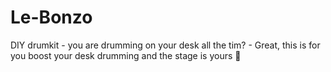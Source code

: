 Le-Bonzo
========

DIY drumkit - you are drumming on your desk all the tim? - Great, this is for you boost your desk drumming and the stage is yours :musical_note:
